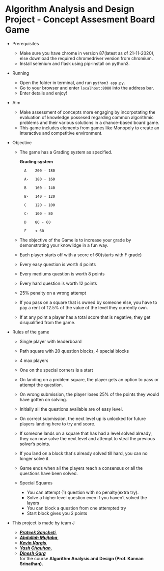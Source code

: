 # Algorithm Analysis and Design Project - Concept Assesment Board Game

- Prerequisites 
    - Make sure you have chrome in version 87(latest as of 21-11-2020), else download the required chromedriver version from chromium.
    - Install selenium and flask using pip-install on python3.

- Running
    - Open the folder in terminal, and run `python3 app.py`.
    - Go to your browser and enter `localhost:8080` into the address bar.
    - Enter details and enjoy!

- Aim
    - Make assessment of concepts more engaging by incorpotating the evaluation of knowledge possesed regarding common algorithmic problems and their various solutions in a chance-based board game.
    - This game includes elements from games like Monopoly to create an interactive and competitive environment.

- Objective
    - The game has a Grading system as specified.
        
        **Grading system**

            A    200 - 180

            A-   180 - 160

            B    160 - 140

            B-   140 - 120

            C    120 - 100

            C-   100 - 80

            D    80 - 60

            F    < 60

    - The objective of the Game is to increase your grade by demonstrating your knowlidge in a fun way.
    - Each player starts off with a score of 60(starts with F grade)
    - Every easy question is worth 4 points
    - Every mediums question is worth 8 points
    - Every hard question is worth 12 points
    - 25% penalty on a wrong attempt
    - If you pass on a square that is owned by someone else, you have to pay a rent of 12.5% of the value of the level they currently own.
    - If at any point a player has a total score that is negative, they get disqualified from the game.

- Rules of the game
    - Single player with leaderboard
    - Path square with 20 question blocks, 4 special blocks
    - 4 max players
    - One on the special corners is a start
    - On landing on a problem square, the player gets an option to pass or attempt the question.
    - On wrong submission, the player loses 25% of the points they would have gotten on solving.
    - Initially all the questions available are of easy level.
    - On correct submission, the next level up is unlocked for future players landing here to try and score.
    - If someone lands on a square that has had a level solved already, they can now solve the next level and attempt to steal the previous solver’s points.
    - If you land on a block that's already solved till hard, you can no longer solve it.
    - Game ends when all the players reach a consensus or all the questions have been solved.

    - Special Squares
        - You can attempt (1) question with no penalty(extra try).
        - Solve a higher level question even if you haven’t solved the layers
        - You can block a question from one attempted try
        - Start block gives you 2 points

- This project is made by team J 
    - ***[Prateek Sancheti](https://github.com/psancheti110)***,  
    - ***[Abdullah Mujtaba](https://github.com/abd808)***,  
    - ***[Kevin Vargis](https://github.com/KevinVargis)***,  
    - ***[Yash Chauhan](https://github.com/2oYC)***,  
    - ***[Dinesh Garg](https://github.com/Dineshg49)***  
    for the course **Algorithm Analysis and Design (Prof. Kannan Srinathan)**.
 
